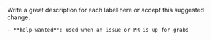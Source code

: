 Write a great description for each label here or accept this suggested change.

```suggestion
- **help-wanted**: used when an issue or PR is up for grabs
```